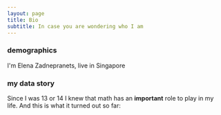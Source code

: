 ```yaml
---
layout: page
title: Bio
subtitle: In case you are wondering who I am
---
```


### demographics
I'm Elena Zadnepranets, live in Singapore

### my data story

Since I was 13 or 14 I knew that math has an **important** role to play in my life. And this is what it turned out so far:
